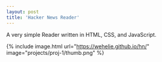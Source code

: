 ```yaml
---
layout: post
title: 'Hacker News Reader'
---
```

A very simple Reader written in HTML, CSS, and JavaScript.

{% include image.html url="https://wehelie.github.io/hn/" image="projects/proj-1/thumb.png" %}

